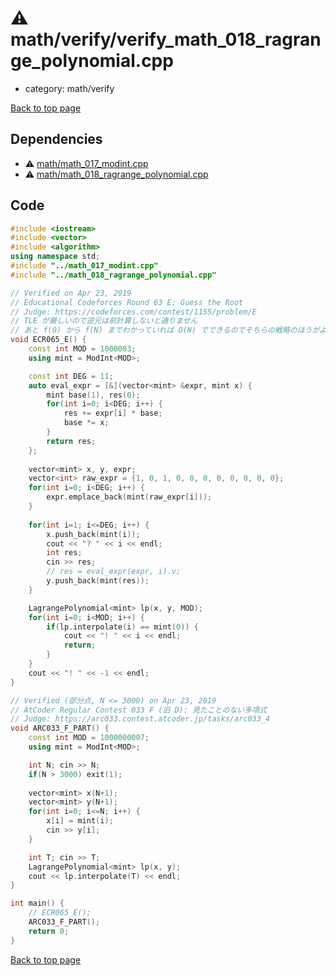 <!-- mathjax config similar to math.stackexchange -->
<script type="text/javascript" async
  src="https://cdnjs.cloudflare.com/ajax/libs/mathjax/2.7.5/MathJax.js?config=TeX-MML-AM_CHTML">
</script>
<script type="text/x-mathjax-config">
  MathJax.Hub.Config({
    TeX: { equationNumbers: { autoNumber: "AMS" }},
    tex2jax: {
      inlineMath: [ ['$','$'] ],
      processEscapes: true
    },
    "HTML-CSS": { matchFontHeight: false },
    displayAlign: "left",
    displayIndent: "2em"
  });
</script>

<script type="text/javascript" src="https://cdnjs.cloudflare.com/ajax/libs/jquery/3.4.1/jquery.min.js"></script>
<script src="https://cdn.jsdelivr.net/npm/jquery-balloon-js@1.1.2/jquery.balloon.min.js" integrity="sha256-ZEYs9VrgAeNuPvs15E39OsyOJaIkXEEt10fzxJ20+2I=" crossorigin="anonymous"></script>
<script type="text/javascript" src="../../../assets/js/copy-button.js"></script>
<link rel="stylesheet" href="../../../assets/css/copy-button.css" />


# :warning: math/verify/verify_math_018_ragrange_polynomial.cpp
* category: math/verify


[Back to top page](../../../index.html)



## Dependencies
* :warning: [math/math_017_modint.cpp](../math_017_modint.cpp.html)
* :warning: [math/math_018_ragrange_polynomial.cpp](../math_018_ragrange_polynomial.cpp.html)


## Code
```cpp
#include <iostream>
#include <vector>
#include <algorithm>
using namespace std;
#include "../math_017_modint.cpp"
#include "../math_018_ragrange_polynomial.cpp"

// Verified on Apr 23, 2019
// Educational Codeforces Round 63 E: Guess the Root
// Judge: https://codeforces.com/contest/1155/problem/E
// TLE が厳しいので逆元は前計算しないと通りません
// あと f(0) から f(N) までわかっていれば O(N) でできるのでそちらの戦略のほうがよいかも
void ECR065_E() {
    const int MOD = 1000003;
    using mint = ModInt<MOD>;

    const int DEG = 11;
    auto eval_expr = [&](vector<mint> &expr, mint x) {
        mint base(1), res(0);
        for(int i=0; i<DEG; i++) {
            res += expr[i] * base;
            base *= x;
        }
        return res;
    };
    
    vector<mint> x, y, expr;
    vector<int> raw_expr = {1, 0, 1, 0, 0, 0, 0, 0, 0, 0, 0};
    for(int i=0; i<DEG; i++) {
        expr.emplace_back(mint(raw_expr[i]));
    }
    
    for(int i=1; i<=DEG; i++) {
        x.push_back(mint(i));
        cout << "? " << i << endl;
        int res;
        cin >> res;
        // res = eval_expr(expr, i).v;
        y.push_back(mint(res));
    }

    LagrangePolynomial<mint> lp(x, y, MOD);
    for(int i=0; i<MOD; i++) {
        if(lp.interpolate(i) == mint(0)) {
            cout << "! " << i << endl;
            return;
        }
    }
    cout << "! " << -1 << endl;
}

// Verified (部分点, N <= 3000) on Apr 23, 2019
// AtCoder Regular Contest 033 F (旧 D): 見たことのない多項式
// Judge: https://arc033.contest.atcoder.jp/tasks/arc033_4
void ARC033_F_PART() {
    const int MOD = 1000000007;
    using mint = ModInt<MOD>;

    int N; cin >> N;
    if(N > 3000) exit(1);
    
    vector<mint> x(N+1);
    vector<mint> y(N+1);
    for(int i=0; i<=N; i++) {
        x[i] = mint(i);
        cin >> y[i];
    }

    int T; cin >> T;
    LagrangePolynomial<mint> lp(x, y);
    cout << lp.interpolate(T) << endl;
}

int main() {
    // ECR065_E();
    ARC033_F_PART();
    return 0;
}

```

[Back to top page](../../../index.html)

